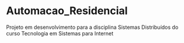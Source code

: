 # Automacao_Residencial
Projeto em desenvolvimento para a disciplina Sistemas Distribuídos do curso Tecnologia em Sistemas para Internet
